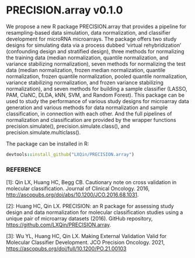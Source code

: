 # PRECISION.array v0.1.0

We propose a new R package PRECISION.array that provides a pipeline for resampling-based data simulation, data normalization, and classifier development for microRNA microarrays. The package offers two study designs for simulating data via a process dubbed ‘virtual rehybridization’ (confounding design and stratified design), three methods for normalizing the training data (median normalization, quantile normalization, and variance stabilizing normalization), seven methods for normalizing the test data (median normalization, frozen median normalization, quantile normalization, frozen quantile normalization, pooled quantile normalization, variance stabilizing normalization, and frozen variance stabilizing normalization), and seven methods for building a sample classifier (LASSO, PAM, ClaNC, DLDA, kNN, SVM, and Random Forest). This package can be used to study the performance of various study designs for microarray data generation and various methods for data normalization and sample classification, in connection with each other. And the full pipelines of normalization and classification are provided by the wrapper functions precision.simulate(), precision.simulate.class(), and precision.simulate.multiclass().

The package can be installed in R:
```ruby
devtools::install_github("LXQin/PRECISION.array")
```

### REFERENCE

[1]: Qin LX, Huang HC, Begg CB. Cautionary note on cross validation in molecular classification. Journal of Clinical Oncology. 2016, http://ascopubs.org/doi/abs/10.1200/JCO.2016.68.1031.

[2]: Huang HC, Qin LX. PRECISION: an R package for assessing study design and data normalization for molecular classification studies using a unique pair of microarray datasets (2016). GitHub repository, https://github.com/LXQin/PRECISION.array.

[3]: Wu YL, Huang HC, Qin LX. Making External Validation Valid for Molecular Classifier Development. JCO Precision Oncology. 2021, 
https://ascopubs.org/doi/full/10.1200/PO.21.00103
